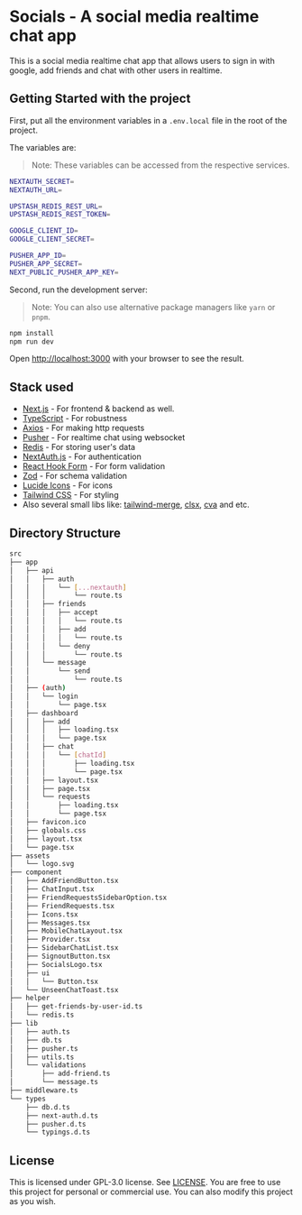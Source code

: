# Socials - A social media realtime chat app
This is a social media realtime chat app that allows users to sign in with google, add friends and chat with other users in realtime.

## Getting Started with the project

First, put all the environment variables in a `.env.local` file in the root of the project.

The variables are:
> Note: These variables can be accessed from the respective services.

```bash
NEXTAUTH_SECRET=
NEXTAUTH_URL=

UPSTASH_REDIS_REST_URL=
UPSTASH_REDIS_REST_TOKEN=

GOOGLE_CLIENT_ID=
GOOGLE_CLIENT_SECRET=

PUSHER_APP_ID=
PUSHER_APP_SECRET=
NEXT_PUBLIC_PUSHER_APP_KEY=
```

Second, run the development server:
> Note: You can also use alternative package managers like `yarn` or `pnpm`.

```bash
npm install
npm run dev
```

Open [http://localhost:3000](http://localhost:3000) with your browser to see the result.

## Stack used
- [Next.js](https://nextjs.org/) - For frontend & backend as well.
- [TypeScript](https://www.typescriptlang.org/) - For robustness 
- [Axios](https://axios-http.com/) - For making http requests
- [Pusher](https://pusher.com/) - For realtime chat using websocket
- [Redis](https://redis.io/) - For storing user's data
- [NextAuth.js](https://next-auth.js.org/) - For authentication
- [React Hook Form](https://react-hook-form.com/) - For form validation
- [Zod](https://zod.dev/) - For schema validation
- [Lucide Icons](https://lucide.dev/) - For icons
- [Tailwind CSS](https://tailwindcss.com/) - For styling
- Also several small libs like: [tailwind-merge](https://github.com/dcastil/tailwind-merge), [clsx](https://github.com/lukeed/clsx#readme), [cva](https://github.com/joe-bell/cva#readme) and etc.

## Directory Structure

```bash
src
├── app
│   ├── api
│   │   ├── auth
│   │   │   └── [...nextauth]
│   │   │       └── route.ts
│   │   ├── friends
│   │   │   ├── accept
│   │   │   │   └── route.ts
│   │   │   ├── add
│   │   │   │   └── route.ts
│   │   │   └── deny
│   │   │       └── route.ts
│   │   └── message
│   │       └── send
│   │           └── route.ts
│   ├── (auth)
│   │   └── login
│   │       └── page.tsx
│   ├── dashboard
│   │   ├── add
│   │   │   ├── loading.tsx
│   │   │   └── page.tsx
│   │   ├── chat
│   │   │   └── [chatId]
│   │   │       ├── loading.tsx
│   │   │       └── page.tsx
│   │   ├── layout.tsx
│   │   ├── page.tsx
│   │   └── requests
│   │       ├── loading.tsx
│   │       └── page.tsx
│   ├── favicon.ico
│   ├── globals.css
│   ├── layout.tsx
│   └── page.tsx
├── assets
│   └── logo.svg
├── component
│   ├── AddFriendButton.tsx
│   ├── ChatInput.tsx
│   ├── FriendRequestsSidebarOption.tsx
│   ├── FriendRequests.tsx
│   ├── Icons.tsx
│   ├── Messages.tsx
│   ├── MobileChatLayout.tsx
│   ├── Provider.tsx
│   ├── SidebarChatList.tsx
│   ├── SignoutButton.tsx
│   ├── SocialsLogo.tsx
│   ├── ui
│   │   └── Button.tsx
│   └── UnseenChatToast.tsx
├── helper
│   ├── get-friends-by-user-id.ts
│   └── redis.ts
├── lib
│   ├── auth.ts
│   ├── db.ts
│   ├── pusher.ts
│   ├── utils.ts
│   └── validations
│       ├── add-friend.ts
│       └── message.ts
├── middleware.ts
└── types
    ├── db.d.ts
    ├── next-auth.d.ts
    ├── pusher.d.ts
    └── typings.d.ts
```

## License
This is licensed under GPL-3.0 license. See [LICENSE](https://choosealicense.com/licenses/gpl-3.0/). You are free to use this project for personal or commercial use. You can also modify this project as you wish.
